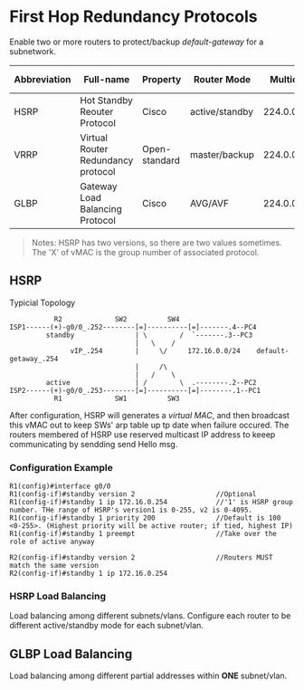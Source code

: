 # First Hop Redundancy Protocols
Enable two or more routers to protect/backup _default-gateway_ for a subnetwork.

Abbreviation | Full-name | Property | Router Mode| MulticastIP | vMAC | Load Balancing |
---|---|---|---|---|--|---|
HSRP | Hot Standby Reouter Protocol | Cisco | active/standby | 224.0.0.2/102 | 0000.0c07.acXX  0000.0c9f.fXXX | Among subnets
VRRP | Virtual Router Redundancy protocol |Open-standard | master/backup | 224.0.0.18 | 0000.5e00.01XX | Among subnets
GLBP | Gateway Load Balancing Protocol | Cisco | AVG/AVF | 224.0.0.102 | 0007.b400.XXYY | Within ONE subnet
 > Notes: HSRP has two versions, so there are two values sometimes. The 'X' of vMAC is the group number of associated protocol.

## HSRP
Typicial Topology
```
           R2             SW2          SW4
ISP1------(+)-g0/0_.252--------[=]----------[=]-------.4--PC4
         standby               | \        /  `-------.3--PC3
                               |   \    /
               vIP_.254        |     \/     172.16.0.0/24    default-getaway_.254
                               |     /\
                               |   /    \
         active                | /        \  .--------.2--PC2
ISP2------(+)-g0/0_.253--------[=]----------[=]--------.1--PC1
           R1             SW1          SW3 
```
After configuration, HSRP will generates a _virtual MAC_, and then broadcast this vMAC out to keep SWs' arp table up tp date when failure occured. The routers membered of HSRP use reserved multicast IP address to keeep communicating by sendding send Hello msg.  
### Configuration Example
```
R1(config)#interface g0/0
R1(config-if)#standby version 2                    //Optional
R1(config-if)#standby 1 ip 172.16.0.254            //'1' is HSRP group number. THe range of HSRP's version1 is 0-255, v2 is 0-4095. 
R1(config-if)#standby 1 priority 200               //Default is 100 <0-255>. (Highest priority will be active router; if tied, highest IP)
R1(config-if)#standby 1 preempt                    //Take over the role of active anyway

R2(config-if)#standby version 2                    //Routers MUST match the same version
R2(config-if)#standby 1 ip 172.16.0.254
```
### HSRP Load Balancing
Load balancing among different subnets/vlans. Configure each router to be different active/standby mode for each subnet/vlan.

## GLBP Load Balancing
Load balancing among different partial addresses within **ONE** subnet/vlan.
